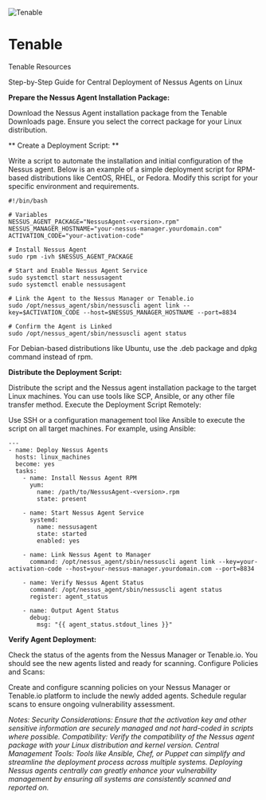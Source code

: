 ![Tenable](https://www.google.com/url?sa=i&url=https%3A%2F%2Fwww.tenable.com%2Fwhitepapers&psig=AOvVaw1rs2PcqoTV1G5ogRK25OPV&ust=1720514540407000&source=images&cd=vfe&opi=89978449&ved=0CBEQjRxqFwoTCICt8rKGl4cDFQAAAAAdAAAAABAE)
# Tenable
Tenable Resources

Step-by-Step Guide for Central Deployment of Nessus Agents on Linux

**Prepare the Nessus Agent Installation Package:**

  Download the Nessus Agent installation package from the Tenable Downloads page.
  Ensure you select the correct package for your Linux distribution.
  
**  Create a Deployment Script:  **

Write a script to automate the installation and initial configuration of the Nessus agent. Below is an example of a simple deployment script for RPM-based distributions like CentOS, RHEL, or Fedora. Modify this script for your specific environment and requirements.
````
#!/bin/bash

# Variables
NESSUS_AGENT_PACKAGE="NessusAgent-<version>.rpm"
NESSUS_MANAGER_HOSTNAME="your-nessus-manager.yourdomain.com"
ACTIVATION_CODE="your-activation-code"

# Install Nessus Agent
sudo rpm -ivh $NESSUS_AGENT_PACKAGE

# Start and Enable Nessus Agent Service
sudo systemctl start nessusagent
sudo systemctl enable nessusagent

# Link the Agent to the Nessus Manager or Tenable.io
sudo /opt/nessus_agent/sbin/nessuscli agent link --key=$ACTIVATION_CODE --host=$NESSUS_MANAGER_HOSTNAME --port=8834

# Confirm the Agent is Linked
sudo /opt/nessus_agent/sbin/nessuscli agent status
````


For Debian-based distributions like Ubuntu, use the .deb package and dpkg command instead of rpm.

**Distribute the Deployment Script:**

Distribute the script and the Nessus agent installation package to the target Linux machines. You can use tools like SCP, Ansible, or any other file transfer method.
Execute the Deployment Script Remotely:

Use SSH or a configuration management tool like Ansible to execute the script on all target machines. For example, using Ansible:

````
---
- name: Deploy Nessus Agents
  hosts: linux_machines
  become: yes
  tasks:
    - name: Install Nessus Agent RPM
      yum:
        name: /path/to/NessusAgent-<version>.rpm
        state: present

    - name: Start Nessus Agent Service
      systemd:
        name: nessusagent
        state: started
        enabled: yes

    - name: Link Nessus Agent to Manager
      command: /opt/nessus_agent/sbin/nessuscli agent link --key=your-activation-code --host=your-nessus-manager.yourdomain.com --port=8834

    - name: Verify Nessus Agent Status
      command: /opt/nessus_agent/sbin/nessuscli agent status
      register: agent_status

    - name: Output Agent Status
      debug:
        msg: "{{ agent_status.stdout_lines }}"
````

**Verify Agent Deployment:**

Check the status of the agents from the Nessus Manager or Tenable.io. You should see the new agents listed and ready for scanning.
Configure Policies and Scans:

Create and configure scanning policies on your Nessus Manager or Tenable.io platform to include the newly added agents.
Schedule regular scans to ensure ongoing vulnerability assessment.

_Notes:
Security Considerations: Ensure that the activation key and other sensitive information are securely managed and not hard-coded in scripts where possible.
Compatibility: Verify the compatibility of the Nessus agent package with your Linux distribution and kernel version.
Central Management Tools: Tools like Ansible, Chef, or Puppet can simplify and streamline the deployment process across multiple systems.
Deploying Nessus agents centrally can greatly enhance your vulnerability management by ensuring all systems are consistently scanned and reported on._
